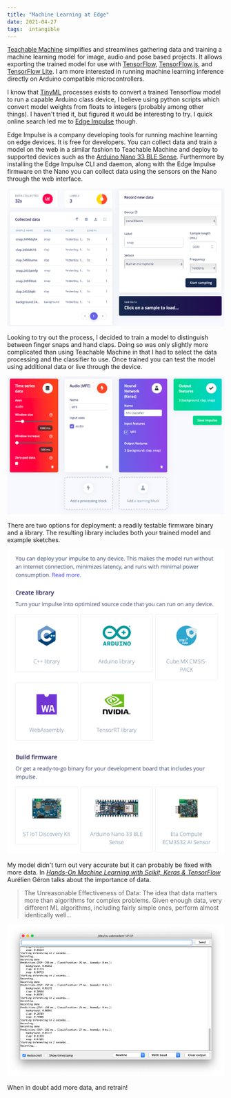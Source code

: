 ```yaml
---
title: "Machine Learning at Edge"
date: 2021-04-27
tags:  intangible
---
```

[Teachable Machine](https://teachablemachine.withgoogle.com) simplifies and streamlines gathering data and training a machine learning model for image, audio and pose based projects. It allows exporting the trained model for use with [TensorFlow](https://www.tensorflow.org), [TensorFlow.js](https://www.tensorflow.org/js), and  [TensorFlow Lite](https://www.tensorflow.org/lite/). I am more interested in running machine learning inference directly on Arduino compatible microcontrollers.

I know that [TinyML](https://tinymlbook.com) processes exists to convert a trained Tensorflow model to run a capable Arduino class device, I believe using python scripts which convert model weights from floats to integers (probably among other things). I haven't tried it, but figured it would be interesting to try. I quick online search led me to [Edge Impulse](https://www.edgeimpulse.com) though.

Edge Impulse is a company developing tools for running machine learning on edge devices. It is free for developers. You can collect data and train a model on the web in a similar fashion to Teachable Machine and deploy to supported devices such as the [Arduino Nano 33 BLE Sense](https://docs.edgeimpulse.com/docs/arduino-nano-33-ble-sense). Furthermore by installing the Edge Impulse CLI and daemon, along with the Edge Impulse firmware on the Nano you can collect data using the sensors on the Nano through the web interface.

![Collecting Data using Edge Impulse](/images/eiData.png)

Looking to try out the process, I decided to train a model to distinguish between finger snaps and hand claps. Doing so was only slightly more complicated than using Teachable Machine in that I had to select the data processing and the classifier to use. Once trained you can test the model using additional data or live through the device.

![Training using Edge Impulse](/images/eiTrain.png)

There are two options for deployment: a readily testable firmware binary and a library. The resulting library includes both your trained model and example sketches. 

![Edge Impulse deployment options](/images/eiDeploy.png)

My model didn't turn out very accurate but it can probably be fixed with more data. In [*Hands-On Machine Learning with Scikit, Keras & TensorFlow*](https://www.oreilly.com/library/view/hands-on-machine-learning/9781492032632/) Aurélien Géron talks about the importance of data. 
> The Unreasonable Effectiveness of Data: The idea that data matters more than algorithms for complex problems. Given enough data, very different ML algorithms, including fairly simple ones, perform almost identically well...

![Arduino example sketch](/images/eiArduino.png)

When in doubt add more data, and retrain!